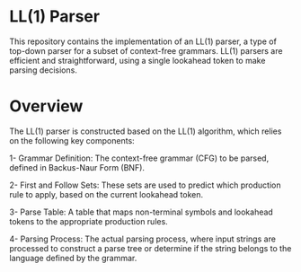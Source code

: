 # LL(1) Parser
This repository contains the implementation of an LL(1) parser, a type of top-down parser for a subset of context-free grammars. LL(1) parsers are efficient and straightforward, using a single lookahead token to make parsing decisions.

# Overview
The LL(1) parser is constructed based on the LL(1) algorithm, which relies on the following key components:

1- Grammar Definition: The context-free grammar (CFG) to be parsed, defined in Backus-Naur Form (BNF).

2- First and Follow Sets: These sets are used to predict which production rule to apply, based on the current lookahead token.

3- Parse Table: A table that maps non-terminal symbols and lookahead tokens to the appropriate production rules.

4- Parsing Process: The actual parsing process, where input strings are processed to construct a parse tree or determine if the string belongs to the language defined by the grammar.

